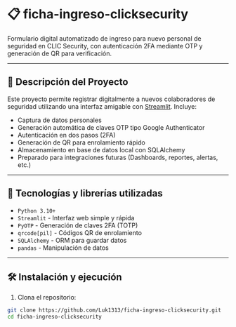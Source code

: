 # 📋 ficha-ingreso-clicksecurity

Formulario digital automatizado de ingreso para nuevo personal de seguridad en CLIC Security, con autenticación 2FA mediante OTP y generación de QR para verificación.

---

## 🚀 Descripción del Proyecto

Este proyecto permite registrar digitalmente a nuevos colaboradores de seguridad utilizando una interfaz amigable con [Streamlit](https://streamlit.io/). Incluye:

- Captura de datos personales
- Generación automática de claves OTP tipo Google Authenticator
- Autenticación en dos pasos (2FA)
- Generación de QR para enrolamiento rápido
- Almacenamiento en base de datos local con SQLAlchemy
- Preparado para integraciones futuras (Dashboards, reportes, alertas, etc.)

---

## 🧰 Tecnologías y librerías utilizadas

- `Python 3.10+`
- `Streamlit` - Interfaz web simple y rápida
- `PyOTP` - Generación de claves 2FA (TOTP)
- `qrcode[pil]` - Códigos QR de enrolamiento
- `SQLAlchemy` - ORM para guardar datos
- `pandas` - Manipulación de datos

---

## 🛠️ Instalación y ejecución

1. Clona el repositorio:

```bash
git clone https://github.com/Luk1313/ficha-ingreso-clicksecurity.git
cd ficha-ingreso-clicksecurity

